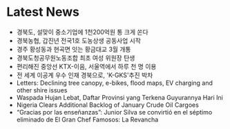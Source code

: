# Latest News
-  경북도, 설맞이 중소기업에 1천200억원 통 크게 쏜다
-  경북농협, 갑진년 전국1호 도농상생 공동사업 시작
-  경주 황성동과 현곡면 잇는 황금대교 3월 개통
-  경북도청공무원노동조합 최초 여성 위원장 탄생
-  편리해진 중앙선 KTX-이음, 서울역에서 하루 천 명 이용
-  전 세계 이공계 우수 인재 경북으로, 'K-GKS'추진 박차
-  Letters: Declining tree canopy, e-bikes, flood maps, EV charging and other shire issues
-  Waspada Hujan Lebat, Daftar Provinsi yang Terkena Guyurannya Hari Ini
-  Nigeria Clears Additional Backlog of January Crude Oil Cargoes
-  “Gracias por las enseñanzas”: Junior Silva se convirtió en el séptimo eliminado de El Gran Chef Famosos: La Revancha
